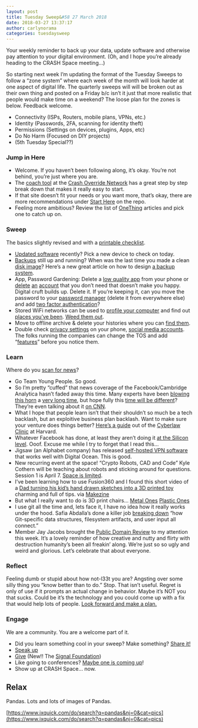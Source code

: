 ```yaml
---
layout: post
title: Tuesday Sweep&#58 27 March 2018
date: 2018-03-27 13:37:17
author: carlynorama
categories: tuesdaysweep
---
```


Your weekly reminder to back up your data, update software and otherwise pay attention to your digital environment. (Oh, and I hope you’re already heading to the CRASH Space meeting…)

So starting next week I’m updating the format of the Tuesday Sweeps to follow a “zone system” where each week of the month will look harder at one aspect of digital life. The quarterly sweeps will will be broken out as their own thing and posted on a Friday b/c isn’t it just that more realistic that people would make time on a weekend? The loose plan for the zones is below. Feedback welcome.

*   Connectivity (ISPs, Routers, mobile plans, VPNs, etc.)
*   Identity (Passwords, 2FA, scanning for identity theft)
*   Permissions (Settings on devices, plugins, Apps, etc)
*   Do No Harm (Focused on DIY projects)
*   (5th Tuesday Special??)

### Jump in Here

*   Welcome. If you haven’t been following along, it’s okay. You’re not behind, you’re just where you are.
*   The [coach tool](http://www.crashoverridenetwork.com/coach.html) at the [Crash Override Network](http://www.crashoverridenetwork.com/) has a great step by step break down that makes it really easy to start.
*   If that site doesn’t fit your needs or you want more, that’s okay, there are more recommendations under [Start Here](https://crashspace.github.io/tuesday/start/) on the repo.
*   Feeling more ambitious? Review the list of [OneThing](https://blog.crashspace.org/tag/onething/) articles and pick one to catch up on.

### Sweep

The basics slightly revised and with a [printable checklist](https://crashspace.github.io/tuesday/sweep/printable_checklist.html).

*   [Updated software](https://blog.crashspace.org/2016/12/one-thing-to-do-today-tuesday-routine-update-everything/) recently? Pick a new device to check on today.
*   [Backups](https://blog.crashspace.org/2016/11/one-thing-to-do-today-tuesday-sweep-where-are-your-backups/) still up and running? When was the last time you made a clean [disk image](https://blog.crashspace.org/2017/01/one-thing-to-do-today-keep-a-clean-disk-image-on-hand/)? Here’s a new great article on how to design [a backup system](https://www.grahamcluley.com/create-robust-data-backup-plan-make-sure-works/).
*   App, Password Gardening: Delete a [low quality app](https://blog.crashspace.org/2016/12/one-thing-to-do-today-institute-beyonce-rules-for-vetting-apps/) from your phone or [delete](https://blog.crashspace.org/2016/12/one-thing-to-do-today-turn-off-image-loading-for-email/) [an](https://blog.crashspace.org/2016/12/one-thing-to-do-today-turn-off-image-loading-for-email/) [account](https://blog.crashspace.org/2016/11/one-thing-to-do-today-delete-your-account/) that you don’t need that doesn’t make you happy. Digital cruft builds up. Delete it. If you’re keeping it, can you move the password to your [password manager](https://blog.crashspace.org/2016/11/one-thing-to-do-today-what-passwords-do-you-have-anyway/) (delete it from everywhere else) and add [two factor authentication](https://blog.crashspace.org/2016/11/one-thing-to-do-today-enable-two-factor-authorization/)?
*   Stored WiFi networks can be used to [profile your computer](https://www.theatlantic.com/technology/archive/2017/04/when-apps-collude-to-steal-your-data/522177/) and find out [places you’ve been](https://www.eff.org/deeplinks/2014/07/your-android-device-telling-world-where-youve-been). [Weed them out](http://www.tomsguide.com/faq/id-2322427/erase-previous-connections-laptop.html).
*   Move to offline archive & delete your histories where you can [find them](https://support.google.com/accounts/answer/7028918).
*   Double check [privacy settings](https://blog.crashspace.org/2016/12/one-thing-to-do-today-if-one-must-use-social-media-follow-army-rules/) on your phone, [social media accounts](https://ssd.eff.org/en/module/protecting-yourself-social-networks). The folks running the companies can change the TOS and add “[features](https://ssd.eff.org/en/module/facebook-groups-reducing-risks)” before you notice them.

### Learn

Where do you [scan for news](https://crashspace.github.io/tuesday/)?

*   Go Team Young People. So good.
*   So I’m pretty “cuffed” that news coverage of the Facebook/Cambridge Analytica hasn’t faded away this time. Many experts have been [blowing this horn](https://www.ted.com/talks/zeynep_tufekci_we_re_building_a_dystopia_just_to_make_people_click_on_ads) a [very long time](https://www.nytimes.com/2018/03/19/opinion/facebook-cambridge-analytica.html), but hope fully this [time will be different](https://www.buzzfeed.com/charliewarzel/why-facebooks-data-scandal-just-wont-quit)? They’re even talking about it [on CNN](https://www.cnn.com/2018/03/26/opinions/data-company-spying-opinion-schneier/).
*   What I hope that people learn isn’t that their shouldn’t so much be a tech backlash, but an exploitive business plan backlash. Want to make sure your venture does things better? [Here’s a guide](https://www.csrandthelaw.com/2016/04/01/managing-users-rights-responsibly-a-guide-for-early-stage-companies/) out of the [Cyberlaw Clinic](https://cyber.law.harvard.edu/teaching/cyberlawclinic) at Harvard.
*   Whatever Facebook has done, at least they aren’t doing it [at the Silicon level](https://www.schneier.com/blog/archives/2018/03/adding_backdoor.html). Ooof. Excuse me while I try to forget that I read this…
*   Jigsaw (an Alphabet company) has released [self-hosted VPN software](https://www.wired.com/story/alphabet-outline-vpn-software/) that works well with Digital Ocean. This is good.
*   New recurring event at the space! “Crypto Robots, CAD and Code” Kyle Cothern will be teaching about robots and sticking around for questions. Session 1 is April 7\. [Space is limited](https://www.eventbrite.com/e/crypto-robots-cad-and-code-session-1-tickets-44541313267).
*   I’ve been learning how to use Fusion360 and I found this short video of a [Dad turning his kid’s hand drawn sketches into a 3D printed toy](https://www.youtube.com/watch?time_continue=441&v=UFz0WAPDWC4&ab_channel=ILikeToMakeStuff) charming and full of tips. via [Makezine](https://makezine.com/2018/03/19/turning-kids-drawing-3d-printed-toy/)
*   But what I really want to do is 3D print chairs… [Metal Ones](https://www.designboom.com/design/john-briscella-metal-chairs-3d-print-03-19-2018/) [Plastic Ones](https://www.designboom.com/design/nagami-zaha-hadid-ross-lovegrove-daniel-widrig-milan-design-week-03-22-2018/)
*   I use git all the time and, lets face it, I have no idea how it really works under the hood. Safia Abdalla’s done a killer job [breaking down](https://blog.safia.rocks/post/172273926295/a-complete-story-of-what-happens-when-you-run-git) “how Git-specific data structures, filesystem artifacts, and user input all connect.”
*   Member Jay Jacobs brought the [Public Domain Review](https://publicdomainreview.org/latest-newsletter/) to my attention this week. It’s a lovely reminder of how creative and nutty and flirty with destruction humanity’s been all freakin’ along. We’re just so so ugly and weird and glorious. Let’s celebrate that about everyone.

### Reflect

Feeling dumb or stupid about how not-l33t you are? Angsting over some silly thing you “know better than to do.” Stop. That isn’t useful. Regret is only of use if it prompts an actual change in behavior. Maybe it’s NOT you that sucks. Could be it’s the technology and you could come up with a fix that would help lots of people. [Look forward and make a plan.](https://blog.crashspace.org/2016/11/one-thing-to-do-today-add-self-review-to-tuesday-checklist/)

### Engage

We are a community. You are a welcome part of it.

*   Did you learn something cool in your sweep? Make something? [Share it!](https://blog.crashspace.org/2017/05/tuesday-sweep-9-may-2017/)
*   [Speak up](https://blog.crashspace.org/2016/12/one-thing-to-do-today-collect-phone-numbers-for-future-tuesday-sweeps/)
*   [Give](https://blog.crashspace.org/2016/11/one-thing-to-do-today-plan-a-way-to-give-to-the-cause-regularly/) (New!! The [Signal Foundation](https://signal.org/blog/signal-foundation/))
*   Like going to conferences? [Maybe one is coming up](https://infocon.org/cons/)!
*   Show up at CRASH Space… now.

## Relax

Pandas. Lots and lots of images of Pandas.

[https://www.ixquick.com/do/search?q=pandas&nj=0&cat=pics](https://www.ixquick.com/do/search?q=pandas&nj=0&cat=pics)
